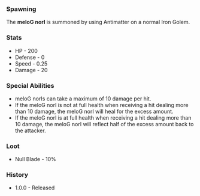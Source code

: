 ### Spawning
The **meloG norI** is summoned by using Antimatter on a normal Iron Golem.

### Stats
- HP - 200
- Defense - 0
- Speed - 0.25
- Damage - 20

### Special Abilities
- meloG norIs can take a maximum of 10 damage per hit.
- If the meloG norI is not at full health when receiving a hit dealing more than 10 damage, the meloG norI will heal for the excess amount.
- If the meloG norI is at full health when receiving a hit dealing more than 10 damage, the meloG norI will reflect half of the excess amount back to the attacker.

### Loot
- Null Blade - 10%

### History
- 1.0.0 - Released